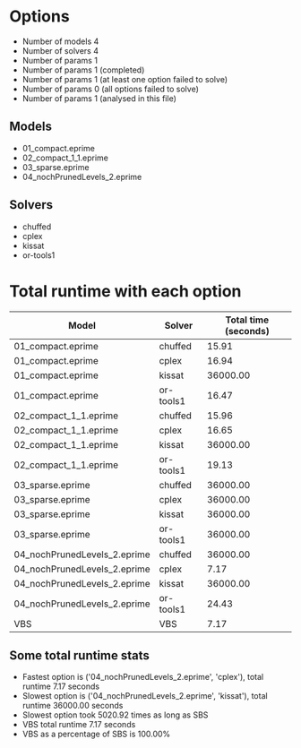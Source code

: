 

# Options


- Number of models         4
- Number of solvers        4
- Number of params         1
- Number of params         1 (completed)
- Number of params         1 (at least one option failed to solve)
- Number of params         0 (all options failed to solve)
- Number of params         1 (analysed in this file)


## Models


 - 01_compact.eprime
 - 02_compact_1_1.eprime
 - 03_sparse.eprime
 - 04_nochPrunedLevels_2.eprime


## Solvers


 - chuffed
 - cplex
 - kissat
 - or-tools1


# Total runtime with each option


 | Model | Solver | Total time (seconds) | 
 | -- | -- | -- | 
 | 01_compact.eprime | chuffed | 15.91 | 
 | 01_compact.eprime | cplex | 16.94 | 
 | 01_compact.eprime | kissat | 36000.00 | 
 | 01_compact.eprime | or-tools1 | 16.47 | 
 | 02_compact_1_1.eprime | chuffed | 15.96 | 
 | 02_compact_1_1.eprime | cplex | 16.65 | 
 | 02_compact_1_1.eprime | kissat | 36000.00 | 
 | 02_compact_1_1.eprime | or-tools1 | 19.13 | 
 | 03_sparse.eprime | chuffed | 36000.00 | 
 | 03_sparse.eprime | cplex | 36000.00 | 
 | 03_sparse.eprime | kissat | 36000.00 | 
 | 03_sparse.eprime | or-tools1 | 36000.00 | 
 | 04_nochPrunedLevels_2.eprime | chuffed | 36000.00 | 
 | 04_nochPrunedLevels_2.eprime | cplex | 7.17 | 
 | 04_nochPrunedLevels_2.eprime | kissat | 36000.00 | 
 | 04_nochPrunedLevels_2.eprime | or-tools1 | 24.43 | 
 | VBS | VBS | 7.17 | 


## Some total runtime stats


 - Fastest option is ('04_nochPrunedLevels_2.eprime', 'cplex'), total runtime 7.17 seconds
 - Slowest option is ('04_nochPrunedLevels_2.eprime', 'kissat'), total runtime 36000.00 seconds
 - Slowest option took 5020.92 times as long as SBS
 - VBS total runtime 7.17 seconds
 - VBS as a percentage of SBS is 100.00%
